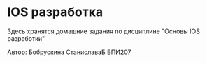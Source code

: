 # IOS разработка
Здесь хранятся домашние задания по дисциплине "Основы IOS разработки"

Автор: Бобрускина СтаниславаБ БПИ207
